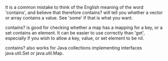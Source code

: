 It is a common mistake to think of the English meaning of the word
'contains', and believe that therefore contains? will tell you whether
a vector or array contains a value.  See 'some' if that is what you
want.

contains? is good for checking whether a map has a mapping for a key,
or a set contains an element.  It can be easier to use correctly than
'get', especially if you wish to allow a key, value, or set element to
be nil.

contains? also works for Java collections implementing interfaces
java.util.Set or java.util.Map.
